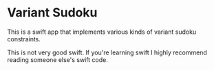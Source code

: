 # Variant Sudoku

This is a swift app that implements various kinds of variant sudoku constraints.

This is not very good swift. If you're learning swift I highly recommend reading someone else's swift code.

